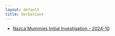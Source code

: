```yaml
---
layout: default
title: VerbalCant
---
```


-   <a href="nazca_mummies.html">Nazca Mummies Initial Investigation - 2024-10</a>
